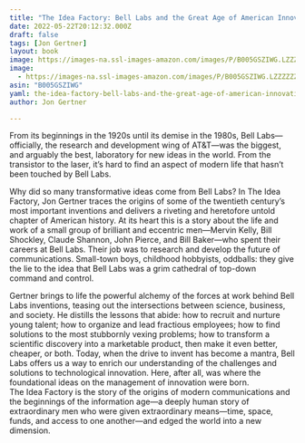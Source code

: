 ```yaml
---
title: "The Idea Factory: Bell Labs and the Great Age of American Innovation"
date: 2022-05-22T20:12:32.000Z
draft: false
tags: [Jon Gertner]
layout: book
image: https://images-na.ssl-images-amazon.com/images/P/B005GSZIWG.LZZZZZZZ.jpg
image: 
  - https://images-na.ssl-images-amazon.com/images/P/B005GSZIWG.LZZZZZZZ.jpg
asin: "B005GSZIWG"
yaml: the-idea-factory-bell-labs-and-the-great-age-of-american-innovation
author: Jon Gertner

---
```


From its beginnings in the 1920s until its demise in the 1980s, Bell Labs—officially, the research and development wing of AT&T—was the biggest, and arguably the best, laboratory for new ideas in the world. From the transistor to the laser, it’s hard to find an aspect of modern life that hasn’t been touched by Bell Labs.  
  
Why did so many transformative ideas come from Bell Labs? In The Idea Factory, Jon Gertner traces the origins of some of the twentieth century’s most important inventions and delivers a riveting and heretofore untold chapter of American history. At its heart this is a story about the life and work of a small group of brilliant and eccentric men—Mervin Kelly, Bill Shockley, Claude Shannon, John Pierce, and Bill Baker—who spent their careers at Bell Labs. Their job was to research and develop the future of communications. Small-town boys, childhood hobbyists, oddballs: they give the lie to the idea that Bell Labs was a grim cathedral of top-down command and control.  
  
Gertner brings to life the powerful alchemy of the forces at work behind Bell Labs inventions, teasing out the intersections between science, business, and society. He distills the lessons that abide: how to recruit and nurture young talent; how to organize and lead fractious employees; how to find solutions to the most stubbornly vexing problems; how to transform a scientific discovery into a marketable product, then make it even better, cheaper, or both. Today, when the drive to invent has become a mantra, Bell Labs offers us a way to enrich our understanding of the challenges and solutions to technological innovation. Here, after all, was where the foundational ideas on the management of innovation were born.  
The Idea Factory is the story of the origins of modern communications and the beginnings of the information age—a deeply human story of extraordinary men who were given extraordinary means—time, space, funds, and access to one another—and edged the world into a new dimension.
